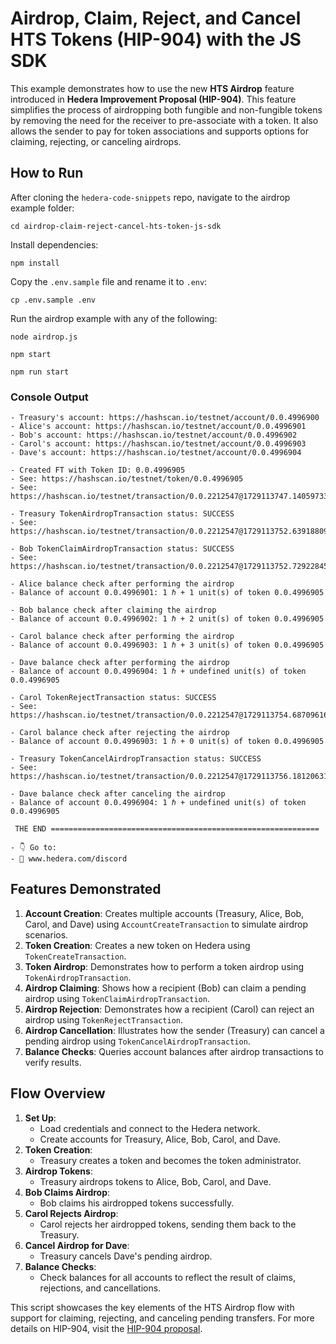 # Airdrop, Claim, Reject, and Cancel HTS Tokens (HIP-904) with the JS SDK

This example demonstrates how to use the new **HTS Airdrop** feature introduced in **Hedera Improvement Proposal (HIP-904)**. This feature simplifies the process of airdropping both fungible and non-fungible tokens by removing the need for the receiver to pre-associate with a token. It also allows the sender to pay for token associations and supports options for claiming, rejecting, or canceling airdrops.

## How to Run

After cloning the `hedera-code-snippets` repo, navigate to the airdrop example folder:

```
cd airdrop-claim-reject-cancel-hts-token-js-sdk
```

Install dependencies:

```
npm install
```

Copy the `.env.sample` file and rename it to `.env`:

```
cp .env.sample .env
```

Run the airdrop example with any of the following:

```
node airdrop.js
```
```
npm start
```
```
npm run start
```
### Console Output

```
- Treasury's account: https://hashscan.io/testnet/account/0.0.4996900
- Alice's account: https://hashscan.io/testnet/account/0.0.4996901
- Bob's account: https://hashscan.io/testnet/account/0.0.4996902
- Carol's account: https://hashscan.io/testnet/account/0.0.4996903
- Dave's account: https://hashscan.io/testnet/account/0.0.4996904

- Created FT with Token ID: 0.0.4996905
- See: https://hashscan.io/testnet/token/0.0.4996905
- See: https://hashscan.io/testnet/transaction/0.0.2212547@1729113747.140597330

- Treasury TokenAirdropTransaction status: SUCCESS
- See: https://hashscan.io/testnet/transaction/0.0.2212547@1729113752.639188097

- Bob TokenClaimAirdropTransaction status: SUCCESS
- See: https://hashscan.io/testnet/transaction/0.0.2212547@1729113752.729228451

- Alice balance check after performing the airdrop
- Balance of account 0.0.4996901: 1 ℏ + 1 unit(s) of token 0.0.4996905

- Bob balance check after claiming the airdrop
- Balance of account 0.0.4996902: 1 ℏ + 2 unit(s) of token 0.0.4996905

- Carol balance check after performing the airdrop
- Balance of account 0.0.4996903: 1 ℏ + 3 unit(s) of token 0.0.4996905

- Dave balance check after performing the airdrop
- Balance of account 0.0.4996904: 1 ℏ + undefined unit(s) of token 0.0.4996905

- Carol TokenRejectTransaction status: SUCCESS
- See: https://hashscan.io/testnet/transaction/0.0.2212547@1729113754.687096165

- Carol balance check after rejecting the airdrop
- Balance of account 0.0.4996903: 1 ℏ + 0 unit(s) of token 0.0.4996905

- Treasury TokenCancelAirdropTransaction status: SUCCESS
- See: https://hashscan.io/testnet/transaction/0.0.2212547@1729113756.181206314

- Dave balance check after canceling the airdrop
- Balance of account 0.0.4996904: 1 ℏ + undefined unit(s) of token 0.0.4996905

 THE END ============================================================

- 👇 Go to:
- 🔗 www.hedera.com/discord
```

## Features Demonstrated

1. **Account Creation**: Creates multiple accounts (Treasury, Alice, Bob, Carol, and Dave) using `AccountCreateTransaction` to simulate airdrop scenarios.
2. **Token Creation**: Creates a new token on Hedera using `TokenCreateTransaction`.
3. **Token Airdrop**: Demonstrates how to perform a token airdrop using `TokenAirdropTransaction`.
4. **Airdrop Claiming**: Shows how a recipient (Bob) can claim a pending airdrop using `TokenClaimAirdropTransaction`.
5. **Airdrop Rejection**: Demonstrates how a recipient (Carol) can reject an airdrop using `TokenRejectTransaction`.
6. **Airdrop Cancellation**: Illustrates how the sender (Treasury) can cancel a pending airdrop using `TokenCancelAirdropTransaction`.
7. **Balance Checks**: Queries account balances after airdrop transactions to verify results.

## Flow Overview

1. **Set Up**:
   - Load credentials and connect to the Hedera network.
   - Create accounts for Treasury, Alice, Bob, Carol, and Dave.
2. **Token Creation**:
   - Treasury creates a token and becomes the token administrator.
3. **Airdrop Tokens**:
   - Treasury airdrops tokens to Alice, Bob, Carol, and Dave.
4. **Bob Claims Airdrop**:
   - Bob claims his airdropped tokens successfully.
5. **Carol Rejects Airdrop**:
   - Carol rejects her airdropped tokens, sending them back to the Treasury.
6. **Cancel Airdrop for Dave**:
   - Treasury cancels Dave's pending airdrop.
7. **Balance Checks**:
   - Check balances for all accounts to reflect the result of claims, rejections, and cancellations.

This script showcases the key elements of the HTS Airdrop flow with support for claiming, rejecting, and canceling pending transfers. For more details on HIP-904, visit the [HIP-904 proposal](https://hips.hedera.com/hip/hip-904).
